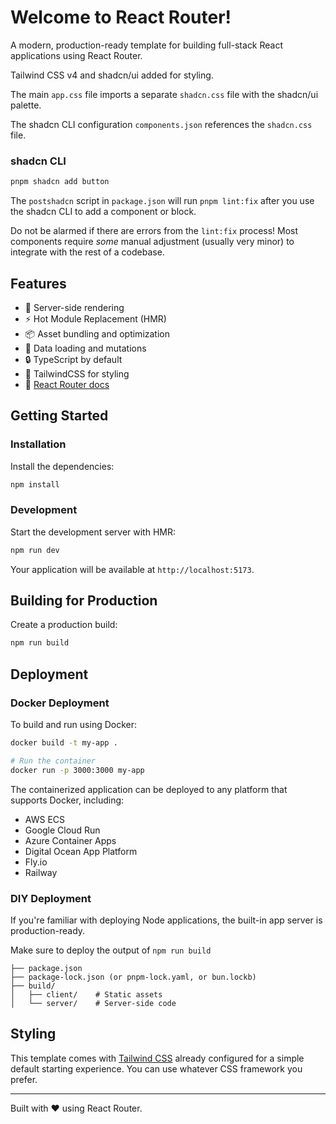 # Welcome to React Router!

A modern, production-ready template for building full-stack React applications using React Router.

Tailwind CSS v4 and shadcn/ui added for styling.

The main `app.css` file imports a separate `shadcn.css` file with the shadcn/ui palette.

The shadcn CLI configuration `components.json` references the `shadcn.css` file.

### shadcn CLI

```sh
pnpm shadcn add button
```

The `postshadcn` script in `package.json` will run `pnpm lint:fix` after you use the shadcn CLI to add a component or block. 

Do not be alarmed if there are errors from the `lint:fix` process! Most components require _some_ manual adjustment (usually very minor) to integrate with the rest of a codebase.

## Features

- 🚀 Server-side rendering
- ⚡️ Hot Module Replacement (HMR)
- 📦 Asset bundling and optimization
- 🔄 Data loading and mutations
- 🔒 TypeScript by default
- 🎉 TailwindCSS for styling
- 📖 [React Router docs](https://reactrouter.com/)

## Getting Started

### Installation

Install the dependencies:

```bash
npm install
```

### Development

Start the development server with HMR:

```bash
npm run dev
```

Your application will be available at `http://localhost:5173`.

## Building for Production

Create a production build:

```bash
npm run build
```

## Deployment

### Docker Deployment

To build and run using Docker:

```bash
docker build -t my-app .

# Run the container
docker run -p 3000:3000 my-app
```

The containerized application can be deployed to any platform that supports Docker, including:

- AWS ECS
- Google Cloud Run
- Azure Container Apps
- Digital Ocean App Platform
- Fly.io
- Railway

### DIY Deployment

If you're familiar with deploying Node applications, the built-in app server is production-ready.

Make sure to deploy the output of `npm run build`

```
├── package.json
├── package-lock.json (or pnpm-lock.yaml, or bun.lockb)
├── build/
│   ├── client/    # Static assets
│   └── server/    # Server-side code
```

## Styling

This template comes with [Tailwind CSS](https://tailwindcss.com/) already configured for a simple default starting experience. You can use whatever CSS framework you prefer.

---

Built with ❤️ using React Router.
